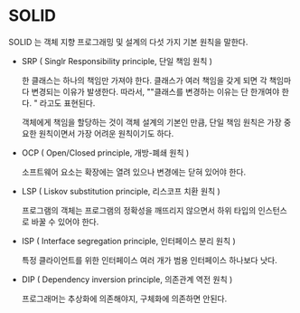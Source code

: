 # SOLID

SOLID 는 객체 지향 프로그래밍 및 설계의 다섯 가지 기본 원칙을 말한다.

- SRP ( Singlr Responsibility principle, 단일 책임 원칙 )

  한 클래스는 하나의 책임만 가져야 한다. 클래스가 여러 책임을 갖게 되면 각 책임마다 변경되는 이유가 발생한다. 따라서,  ""클래스를 변경하는 이유는 단 한개여야 한다. " 라고도 표현된다.

  객체에게 책임을 할당하는 것이 객체 설계의 기본인 만큼, 단일 책임 원칙은 가장 중요한 원칙이면서 가장 어려운 원칙이기도 하다.

  

- OCP ( Open/Closed principle, 개방-폐쇄 원칙 )

  소프트웨어 요소는 확장에는 열려 있으나 변경에는 닫혀 있어야 한다.

  

- LSP ( Liskov substitution principle, 리스코프 치환 원칙 )

  프로그램의 객체는 프로그램의 정확성을 깨뜨리지 않으면서 하위 타입의 인스턴스로 바꿀 수 있어야 한다.



- ISP ( Interface segregation principle, 인터페이스 분리 원칙 )

  특정 클라이언트를 위한 인터페이스 여러 개가 범용 인터페이스 하나보다 낫다.



- DIP ( Dependency inversion principle, 의존관계 역전 원칙 )

  프로그래머는 추상화에 의존해야지, 구체화에 의존하면 안된다.

  

